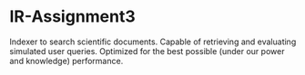 # IR-Assignment3

Indexer to search scientific documents.
Capable of retrieving and evaluating simulated user queries.
Optimized for the best possible (under our power and knowledge) performance.

